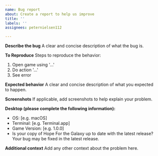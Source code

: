 ```yaml
---
name: Bug report
about: Create a report to help us improve
title: ''
labels: ''
assignees: peternielsen112

---
```


**Describe the bug**
A clear and concise description of what the bug is.

**To Reproduce**
Steps to reproduce the behavior:
1. Open game using '...'
2. Do action '...'
3. See error

**Expected behavior**
A clear and concise description of what you expected to happen.

**Screenshots**
If applicable, add screenshots to help explain your problem.

**Desktop (please complete the following information):**
 - OS: [e.g. macOS]
 - Terminal: [e.g. Terminal.app]
 - Game Version: [e.g. 1.0.0]
 - Is your copy of Hope For the Galaxy up to date with the latest release? Your bug may be fixed in the latest release.

**Additional context**
Add any other context about the problem here.

